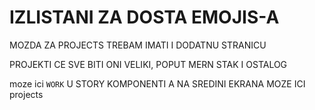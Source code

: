 # IZLISTANI ZA DOSTA EMOJIS-A

MOZDA ZA PROJECTS TREBAM IMATI I DODATNU STRANICU

PROJEKTI CE SVE BITI ONI VELIKI, POPUT MERN STAK I OSTALOG


moze ici `WORK` U STORY KOMPONENTI A NA SREDINI EKRANA MOZE ICI projects
